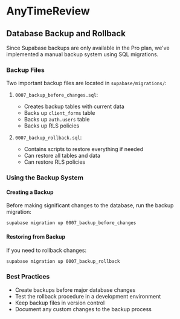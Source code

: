 # AnyTimeReview

## Database Backup and Rollback

Since Supabase backups are only available in the Pro plan, we've implemented a manual backup system using SQL migrations.

### Backup Files

Two important backup files are located in `supabase/migrations/`:

1. `0007_backup_before_changes.sql`:
   - Creates backup tables with current data
   - Backs up `client_forms` table
   - Backs up `auth.users` table
   - Backs up RLS policies

2. `0007_backup_rollback.sql`:
   - Contains scripts to restore everything if needed
   - Can restore all tables and data
   - Can restore RLS policies

### Using the Backup System

#### Creating a Backup
Before making significant changes to the database, run the backup migration:
```bash
supabase migration up 0007_backup_before_changes
```

#### Restoring from Backup
If you need to rollback changes:
```bash
supabase migration up 0007_backup_rollback
```

### Best Practices
- Create backups before major database changes
- Test the rollback procedure in a development environment
- Keep backup files in version control
- Document any custom changes to the backup process
